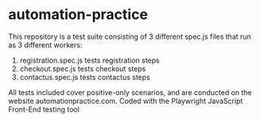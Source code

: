 # automation-practice
This repository is a test suite consisting of 3 different spec.js files that run as 3 different workers:

1. registration.spec.js tests registration steps
2. checkout.spec.js tests checkout steps
3. contactus.spec.js tests contactus steps

All tests included cover positive-only scenarios, and are conducted on the website automationpractice.com.
Coded with the Playwright JavaScript Front-End testing tool
